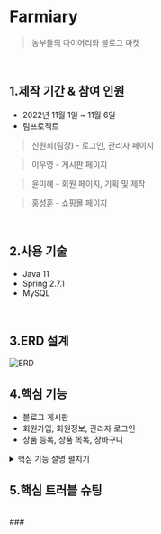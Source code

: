 
# Farmiary
>농부들의 다이어리와 블로그 마켓

</br>

## 1.제작 기간 & 참여 인원
* 2022년 11월 1일 ~ 11월 6일
* 팀프로젝트
>신원희(팀장) - 로그인, 관리자 페이지

>이우영 - 게시판 페이지

>윤미혜 - 회원 페이지, 기획 및 제작

>홍성훈 - 쇼핑몰 페이지 



</br>

## 2.사용 기술
* Java 11
* Spring 2.7.1
* MySQL

</br>

## 3.ERD 설계
![ERD](https://user-images.githubusercontent.com/64462106/200100548-79fbc8b2-6e86-40c3-8dcd-4962e9553b2e.png)




## 4.핵심 기능
* 블로그 게시판 
* 회원가입, 회원정보, 관리자 로그인
* 상품 등록, 상품 목록, 장바구니
<details>
<summary>핵심 기능 설명 펼치기</summary>
<div markdown="1">       

###4.1 전체 흐름

###4.2 사용자 요청

</div>
</details>

## 5.핵심 트러블 슈팅
</br>
###
